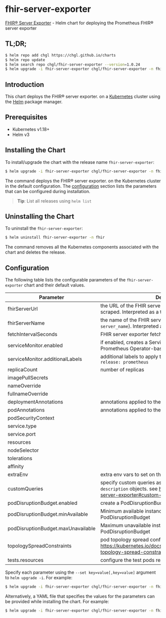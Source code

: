 # fhir-server-exporter

[FHIR® Server Exporter](https://github.com/chgl/fhir-server-exporter) - Helm chart for deploying the Prometheus FHIR® server exporter

## TL;DR;

```bash
$ helm repo add chgl https://chgl.github.io/charts
$ helm repo update
$ helm search repo chgl/fhir-server-exporter --version=1.0.24
$ helm upgrade -i fhir-server-exporter chgl/fhir-server-exporter -n fhir --create-namespace --version=1.0.24
```

## Introduction

This chart deploys the FHIR® server exporter. on a [Kubernetes](http://kubernetes.io) cluster using the [Helm](https://helm.sh) package manager.

## Prerequisites

- Kubernetes v1.18+
- Helm v3

## Installing the Chart

To install/upgrade the chart with the release name `fhir-server-exporter`:

```bash
$ helm upgrade -i fhir-server-exporter chgl/fhir-server-exporter -n fhir --create-namespace --version=1.0.24
```

The command deploys the FHIR® server exporter. on the Kubernetes cluster in the default configuration. The [configuration](#configuration) section lists the parameters that can be configured during installation.

> **Tip**: List all releases using `helm list`

## Uninstalling the Chart

To uninstall the `fhir-server-exporter`:

```bash
$ helm uninstall fhir-server-exporter -n fhir
```

The command removes all the Kubernetes components associated with the chart and deletes the release.

## Configuration

The following table lists the configurable parameters of the `fhir-server-exporter` chart and their default values.

| Parameter                          | Description                                                                                                                                                   | Default                |
| ---------------------------------- | ------------------------------------------------------------------------------------------------------------------------------------------------------------- | ---------------------- |
| fhirServerUrl                      | the URL of the FHIR server whose metrics should be scraped. Interpreted as a template.                                                                        | <code>""</code>        |
| fhirServerName                     | the name of the FHIR server (included in the metrics as `server_name`). Interpreted as a template.                                                            | <code>""</code>        |
| fetchIntervalSeconds               | FHIR server exporter fetch interval in seconds                                                                                                                | <code>300</code>       |
| serviceMonitor.enabled             | if enabled, creates a ServiceMonitor instance for Prometheus Operator-based monitoring                                                                        | <code>false</code>     |
| serviceMonitor.additionalLabels    | additional labels to apply to the ServiceMonitor object, e.g. `release: prometheus`                                                                           | <code>{}</code>        |
| replicaCount                       | number of replicas                                                                                                                                            | <code>1</code>         |
| imagePullSecrets                   |                                                                                                                                                               | <code>[]</code>        |
| nameOverride                       |                                                                                                                                                               | <code>""</code>        |
| fullnameOverride                   |                                                                                                                                                               | <code>""</code>        |
| deploymentAnnotations              | annotations applied to the server deployment                                                                                                                  | <code>{}</code>        |
| podAnnotations                     | annotations applied to the server pod                                                                                                                         | <code>{}</code>        |
| podSecurityContext                 |                                                                                                                                                               | <code>{}</code>        |
| service.type                       |                                                                                                                                                               | <code>ClusterIP</code> |
| service.port                       |                                                                                                                                                               | <code>8080</code>      |
| resources                          |                                                                                                                                                               | <code>{}</code>        |
| nodeSelector                       |                                                                                                                                                               | <code>{}</code>        |
| tolerations                        |                                                                                                                                                               | <code>[]</code>        |
| affinity                           |                                                                                                                                                               | <code>{}</code>        |
| extraEnv                           | extra env vars to set on the fhir-server-exporter container                                                                                                   | <code>[]</code>        |
| customQueries                      | specify custom queries as a list of `name`, `query` and `description` objects. see <https://github.com/chgl/fhir-server-exporter#custom-queries> for details. | <code>[]</code>        |
| podDisruptionBudget.enabled        | create a PodDisruptionBudget resource for the pods                                                                                                            | <code>false</code>     |
| podDisruptionBudget.minAvailable   | Minimum available instances; ignored if there is no PodDisruptionBudget                                                                                       | <code>1</code>         |
| podDisruptionBudget.maxUnavailable | Maximum unavailable instances; ignored if there is no PodDisruptionBudget                                                                                     | <code>""</code>        |
| topologySpreadConstraints          | pod topology spread configuration see: <https://kubernetes.io/docs/concepts/workloads/pods/pod-topology-spread-constraints/#api>                              | <code>[]</code>        |
| tests.resources                    | configure the test pods resource requests and limits                                                                                                          | <code>{}</code>        |

Specify each parameter using the `--set key=value[,key=value]` argument to `helm upgrade -i`. For example:

```bash
$ helm upgrade -i fhir-server-exporter chgl/fhir-server-exporter -n fhir --create-namespace --version=1.0.24 --set fetchIntervalSeconds=300
```

Alternatively, a YAML file that specifies the values for the parameters can be provided while
installing the chart. For example:

```bash
$ helm upgrade -i fhir-server-exporter chgl/fhir-server-exporter -n fhir --create-namespace --version=1.0.24 --values values.yaml
```
